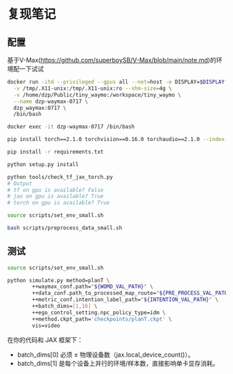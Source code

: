 # 复现笔记
## 配置
基于V-Max(https://github.com/superboySB/V-Max/blob/main/note.md)的环境配一下试试
```sh
docker run -itd --privileged --gpus all --net=host -e DISPLAY=$DISPLAY \
  -v /tmp/.X11-unix:/tmp/.X11-unix:ro --shm-size=4g \
  -v /home/dzp/Public/tiny_waymo:/workspace/tiny_waymo \
  --name dzp-waymax-0717 \
  dzp_waymax:0717 \
  /bin/bash

docker exec -it dzp-waymax-0717 /bin/bash

pip install torch==2.1.0 torchvision==0.16.0 torchaudio==2.1.0 --index-url https://download.pytorch.org/whl/cu121

pip install -r requirements.txt

python setup.py install

python tools/check_tf_jax_torch.py
# Output
# tf on gpu is available? False
# jax on gpu is available? True
# torch on gpu is available? True

source scripts/set_env_small.sh

bash scripts/preprocess_data_small.sh

```

## 测试
```sh
source scripts/set_env_small.sh

python simulate.py method=planT \
        ++waymax_conf.path="${WOMD_VAL_PATH}" \
        ++data_conf.path_to_processed_map_route="${PRE_PROCESS_VAL_PATH}" \
        ++metric_conf.intention_label_path="${INTENTION_VAL_PATH}" \
        ++batch_dims=[1,16] \
        ++ego_control_setting.npc_policy_type=idm \
        ++method.ckpt_path='checkpoints/planT.ckpt' \
        vis=video
```
在你的代码和 JAX 框架下：
- batch_dims[0] 必须 ≤ 物理设备数（jax.local_device_count()）。
- batch_dims[1] 是每个设备上并行的环境/样本数，直接影响单卡显存消耗。